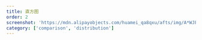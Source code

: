 ```yaml
---
title: 直方图
order: 2
screenshot: 'https://mdn.alipayobjects.com/huamei_qa8qxu/afts/img/A*WJFaSp1JLHQAAAAAAAAAAAAADmJ7AQ/original'
category: ['comparison', 'distribution']
---
```

